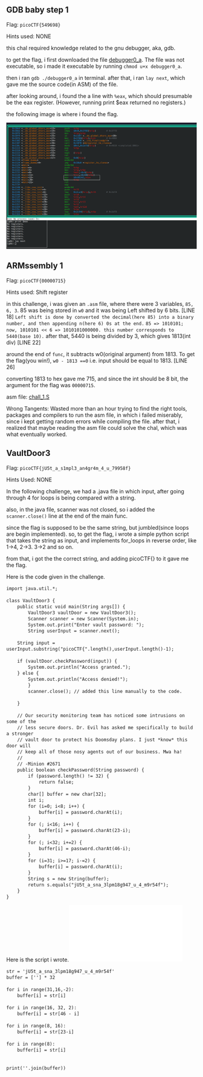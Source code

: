## GDB baby step 1

Flag: ```picoCTF{549698}```

Hints used: NONE

this chal required knowledge related to the gnu debugger, aka, gdb. 

to get the flag, i first downloaded the file [debugger0_a](/TP_2/chal_assets/debugger0_a). The file was not executable, so i made it executable by running ```chmod u+x debugger0_a```.

then i ran ```gdb ./debugger0_a``` in terminal. after that, i ran ```lay next```, which gave me the source code(in ASM) of the file.

after looking around, i found the a line with ```%eax```, which should presumable be the eax register. (However, running print $eax returned no registers.)

the following image is where i found the flag.

![ALT TEXT](/assets/gdb_tp2.png)

## ARMssembly 1

Flag: ```picoCTF{00000715}```

Hints used: Shift register

in this challenge, i was given an ```.asm``` file, where there were 3 variables, ```85, 6, 3```. 85 was being stored in ```w0``` and it was being Left shifted by 6 bits. [LINE 18]
```Left shift is done by converted the decimal(here 85) into a binary number, and then appending n(here 6) 0s at the end.```
```85 => 1010101; now, 1010101 << 6 => 1010101000000. this number corresponds to 5440(base 10).```
after that, 5440 is being divided by 3, which gives 1813(int div) [LINE 22]

around the end of ```func```, it subtracts w0(original argument) from 1813. To get the flag(you win!), ```w0 - 1813 ==0``` i.e. input should be equal to 1813. [LINE 26]

converting 1813 to hex gave me 715, and since the int should be 8 bit, the argument for the flag was ```00000715```.

asm file: [chall_1.S](/TP_2/chal_assets/chall_1.STP2)

Wrong Tangents: Wasted more than an hour trying to find the right tools, packages and compilers to run the asm file, in which i failed miserably, since i kept getting random errors while compiling the file.
after that, i realized that maybe reading the asm file could solve the chal, which was what eventually worked.

## VaultDoor3

Flag: ```picoCTF{jU5t_a_s1mpl3_an4gr4m_4_u_79958f}```

Hints Used: NONE

In the following challenge, we had a .java file in which input, after going through 4 for loops is being compared with a string.

also, in the java file, scanner was not closed, so i added the ```scanner.close()``` line at the end of the main func.

since the flag is supposed to be the same string, but jumbled(since loops are begin implemented).
so, to get the flag, i wrote a simple python script that takes the string as input, and implements for_loops in reverse order, like 1->4, 2->3. 3->2 and so on.

from that, i got the the correct string, and adding picoCTF{} to it gave me the flag.

Here is the code given in the challenge.

```
import java.util.*;

class VaultDoor3 {
    public static void main(String args[]) {
        VaultDoor3 vaultDoor = new VaultDoor3();
        Scanner scanner = new Scanner(System.in);
        System.out.print("Enter vault password: ");
        String userInput = scanner.next();

	String input = userInput.substring("picoCTF{".length(),userInput.length()-1);

	if (vaultDoor.checkPassword(input)) {
	    System.out.println("Access granted.");
	} else {
	    System.out.println("Access denied!");
        }
        scanner.close(); // added this line manually to the code.

    }

    // Our security monitoring team has noticed some intrusions on some of the
    // less secure doors. Dr. Evil has asked me specifically to build a stronger
    // vault door to protect his Doomsday plans. I just *know* this door will
    // keep all of those nosy agents out of our business. Mwa ha!
    //
    // -Minion #2671
    public boolean checkPassword(String password) {
        if (password.length() != 32) {
            return false;
        }
        char[] buffer = new char[32];
        int i;
        for (i=0; i<8; i++) {
            buffer[i] = password.charAt(i);
        }
        for (; i<16; i++) {
            buffer[i] = password.charAt(23-i);
        }
        for (; i<32; i+=2) {
            buffer[i] = password.charAt(46-i);
        }
        for (i=31; i>=17; i-=2) {
            buffer[i] = password.charAt(i);
        }
        String s = new String(buffer);
        return s.equals("jU5t_a_sna_3lpm18g947_u_4_m9r54f");
    }
}
```


Here is the script i wrote.![python script](/TP_2/chal_assets/VaultDoor3.py)
```
str = 'jU5t_a_sna_3lpm18g947_u_4_m9r54f'
buffer = [''] * 32

for i in range(31,16,-2):
    buffer[i] = str[i]

for i in range(16, 32, 2):
    buffer[i] = str[46 - i]
    
for i in range(8, 16):
    buffer[i] = str[23-i]

for i in range(8):
    buffer[i] = str[i]


print(''.join(buffer))

```
